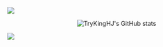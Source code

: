 <img src="https://capsule-render.vercel.app/api?type=waving&color=Auto&height=200&section=header&text=Hjun's%20gitHub&fontSize=60&animation=fadeIn" />

<div align="center">
  
![TryKingHJ's GitHub stats](https://github-readme-stats.vercel.app/api?username=MakerJun46&hide=stars&count_private=true&show_icons=true&theme=radical)
  
</div>

<img src="https://capsule-render.vercel.app/api?type=waving&color=Auto&height=200&section=footer&" />


  <!--
**MakerJun46/MakerJun46** is a ✨ _special_ ✨ repository because its `README.md` (this file) appears on your GitHub profile.

Here are some ideas to get you started:

- 🔭 I’m currently working on ...
- 🌱 I’m currently learning ...
- 👯 I’m looking to collaborate on ...
- 🤔 I’m looking for help with ...
- 💬 Ask me about ...
- 📫 How to reach me: ...
- 😄 Pronouns: ...
- ⚡ Fun fact: ...
-->
